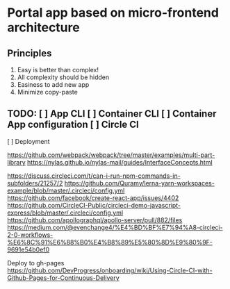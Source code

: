 # Portal app based on micro-frontend architecture

## Principles
1. Easy is better than complex!
1. All complexity should be hidden
1. Easiness to add new app
1. Minimize copy-paste

##

TODO:
 [ ] App CLI
 [ ] Container CLI
 [ ] Container App configuration
 [ ] Circle CI
  -
 [ ] Deployment


https://github.com/webpack/webpack/tree/master/examples/multi-part-library
https://nylas.github.io/nylas-mail/guides/InterfaceConcepts.html

https://discuss.circleci.com/t/can-i-run-npm-commands-in-subfolders/21257/2
https://github.com/Quramy/lerna-yarn-workspaces-example/blob/master/.circleci/config.yml
https://github.com/facebook/create-react-app/issues/4402
https://github.com/CircleCI-Public/circleci-demo-javascript-express/blob/master/.circleci/config.yml
https://github.com/apollographql/apollo-server/pull/882/files
https://medium.com/@evenchange4/%E4%BD%BF%E7%94%A8-circleci-2-0-workflows-%E6%8C%91%E6%88%B0%E4%B8%89%E5%80%8D%E9%80%9F-9691e54b0ef0

Deploy to gh-pages
https://github.com/DevProgress/onboarding/wiki/Using-Circle-CI-with-Github-Pages-for-Continuous-Delivery
